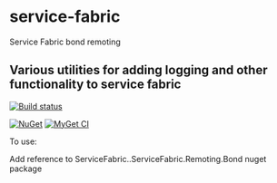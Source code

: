# service-fabric
Service Fabric bond remoting

## Various utilities for adding logging and other functionality to service fabric

[![Build status](https://ci.appveyor.com/api/projects/status/nt97j90bbfeu40q0?svg=true)](https://ci.appveyor.com/api/projects/status/nt97j90bbfeu40q0/branch/master?svg=true)

[![NuGet](https://img.shields.io/nuget/v/SceneSkope.ServiceFabric.Remoting.Bond.svg)](https://www.nuget.org/packages/ServiceFabric..ServiceFabric.Remoting.Bond/)
[![MyGet CI](https://img.shields.io/myget/sceneskope-ci/v/ServiceFabric..ServiceFabric.Remoting.Bond.svg)](http://myget.org/gallery/sceneskope-ci)

To use:

Add reference to ServiceFabric..ServiceFabric.Remoting.Bond nuget package
